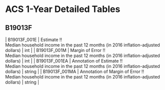 # ACS 1-Year Detailed Tables

## B19013F

| B19013F_001E | Estimate !!<br>Median household income in the past 12 months (in 2016 inflation-adjusted dollars) | int |
| B19013F_001M | Margin of Error !!<br>Median household income in the past 12 months (in 2016 inflation-adjusted dollars) | int |
| B19013F_001EA | Annotation of Estimate !!<br>Median household income in the past 12 months (in 2016 inflation-adjusted dollars) | string |
| B19013F_001MA | Annotation of Margin of Error !!<br>Median household income in the past 12 months (in 2016 inflation-adjusted dollars) | string |

